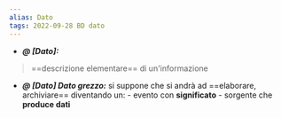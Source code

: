 ```yaml
---
alias: Dato
tags: 2022-09-28 BD dato
---
```


- ***@ [Dato]:***
> ==descrizione elementare== di un'informazione
<!--ID: 1670236971190-->


- ***@ [Dato] Dato grezzo:***
	si suppone che si andrà ad ==elaborare, archiviare== diventando un:
	  - evento con **significato**
	  - sorgente che **produce dati**
<!--ID: 1670236971194-->
